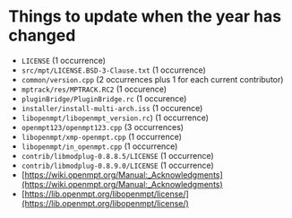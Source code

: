 
Things to update when the year has changed
==========================================

*  `LICENSE` (1 occurrence)
*  `src/mpt/LICENSE.BSD-3-Clause.txt` (1 occurrence)
*  `common/version.cpp` (2 occurrences plus 1 for each current contributor)
*  `mptrack/res/MPTRACK.RC2` (1 occurence)
*  `pluginBridge/PluginBridge.rc` (1 occurence)
*  `installer/install-multi-arch.iss` (1 occurence)
*  `libopenmpt/libopenmpt_version.rc`) (1 occurrence)
*  `openmpt123/openmpt123.cpp` (3 occurrences)
*  `libopenmpt/xmp-openmpt.cpp` (1 occurrence)
*  `libopenmpt/in_openmpt.cpp` (1 occurrence)
*  `contrib/libmodplug-0.8.8.5/LICENSE` (1 occurrence)
*  `contrib/libmodplug-0.8.9.0/LICENSE` (1 occurrence)
*  [https://wiki.openmpt.org/Manual:_Acknowledgments](https://wiki.openmpt.org/Manual:_Acknowledgments)
*  [https://lib.openmpt.org/libopenmpt/license/](https://lib.openmpt.org/libopenmpt/license/)


